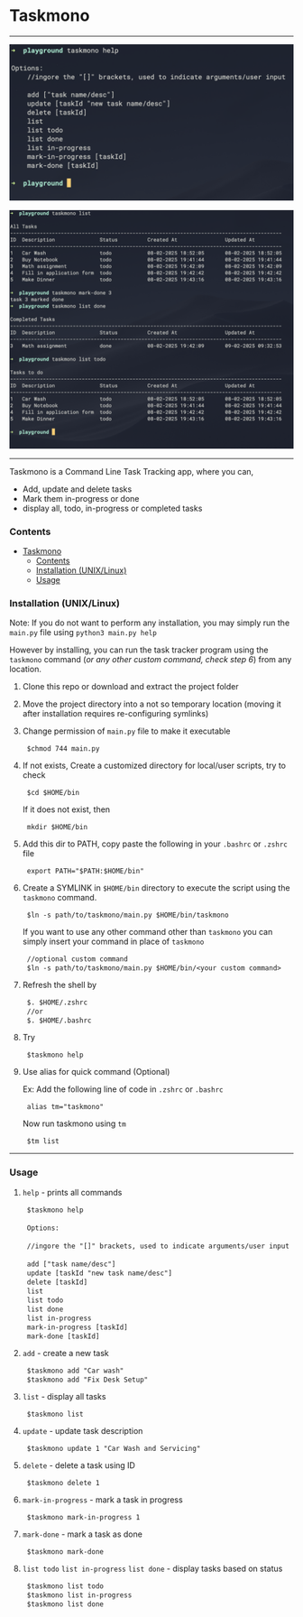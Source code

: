 # Taskmono 

---

![Taskmono_help](./static/demo/taskmono_help.png)

![Taskmono_demo](./static/demo/taskmono_demo.png)


---

Taskmono is a Command Line Task Tracking app, where you can,

- Add, update and delete tasks
- Mark them in-progress or done
- display all, todo, in-progress or completed tasks


### Contents

- [Taskmono](#taskmono)
    - [Contents](#contents)
    - [Installation (UNIX/Linux)](#installation-unixlinux)
    - [Usage](#usage)



### Installation (UNIX/Linux)


Note:  If you do not want to perform any installation, you may simply run the `main.py` file using `python3 main.py help`

However by installing, you can run the task tracker program using the `taskmono` command (*or any other custom command, check step 6*) from any location.

1. Clone this repo or download and extract the project folder 
2. Move the project directory into a not so temporary location (moving it after installation requires re-configuring symlinks)
3. Change permission of `main.py` file to make it executable
        
        $chmod 744 main.py

4. If not exists, Create a customized directory for local/user scripts, try to check

        $cd $HOME/bin
    
    If it does not exist, then

        mkdir $HOME/bin

5. Add this dir to PATH, copy paste the following in your `.bashrc` or `.zshrc` file

        export PATH="$PATH:$HOME/bin"

6. Create a SYMLINK in `$HOME/bin` directory to execute the script using the `taskmono` command.

        $ln -s path/to/taskmono/main.py $HOME/bin/taskmono

    If you want to use any other command other than `taskmono` you can simply insert your command in place of `taskmono`

        //optional custom command
        $ln -s path/to/taskmono/main.py $HOME/bin/<your custom command>


7. Refresh the shell by

        $. $HOME/.zshrc
        //or
        $. $HOME/.bashrc

8. Try
        
        $taskmono help


9. Use alias for quick command (Optional)

    Ex: Add the following line of code in `.zshrc` or `.bashrc`

        alias tm="taskmono"

    Now run taskmono using `tm`

        $tm list


---
### Usage

1. `help` - prints all commands

		$taskmono help
		
		Options:
		
	    //ingore the "[]" brackets, used to indicate arguments/user input
	
	    add ["task name/desc"]
	    update [taskId "new task name/desc"]
	    delete [taskId]
	    list
	    list todo
	    list done 
	    list in-progress
	    mark-in-progress [taskId]
	    mark-done [taskId]

2. `add` - create a new task

        $taskmono add "Car wash"
        $taskmono add "Fix Desk Setup"
		
3. `list` - display all tasks

		$taskmono list

4. `update` - update task description

        $taskmono update 1 "Car Wash and Servicing"

5. `delete` - delete a task using ID

        $taskmono delete 1 

6. `mark-in-progress` - mark a task in progress

        $taskmono mark-in-progress 1

7. `mark-done` - mark a task as done

        $taskmono mark-done

8. `list todo` `list in-progress` `list done` - display tasks based on status

        $taskmono list todo
        $taskmono list in-progress
        $taskmono list done

